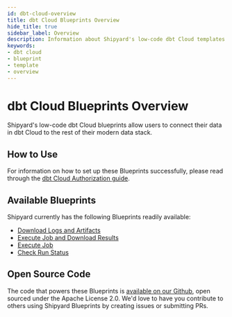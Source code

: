 ```yaml
---
id: dbt-cloud-overview
title: dbt Cloud Blueprints Overview
hide_title: true
sidebar_label: Overview
description: Information about Shipyard's low-code dbt Cloud templates.
keywords:
- dbt cloud
- blueprint
- template
- overview
---
```


# dbt Cloud Blueprints Overview

Shipyard's low-code dbt Cloud blueprints allow users to connect their data in dbt Cloud to the rest of their modern data stack.

## How to Use
For information on how to set up these Blueprints successfully, please read through the [dbt Cloud Authorization guide](dbt-cloud-authorization.md).

## Available Blueprints
Shipyard currently has the following Blueprints readily available: 
- [Download Logs and Artifacts](dbt-cloud-download-logs-and-artifacts.md)
- [Execute Job and Download Results](dbt-cloud-execute-job-and-download-results.md)
- [Execute Job](dbt-cloud-execute-job.md)
- [Check Run Status](dbt-cloud-check-run-status.md)

## Open Source Code
The code that powers these Blueprints is [available on our Github](https://www.shipyardapp.com/docs/blueprint-library/dbt-cloud), open sourced under the Apache License 2.0. We'd love to have you contribute to others using Shipyard Blueprints by creating issues or submitting PRs.
